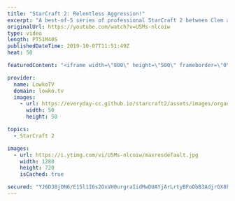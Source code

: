 ```yaml
---
title: "StarCraft 2: Relentless Aggression!"
excerpt: "A best-of-5 series of professional StarCraft 2 between Clem and ShoWTimE.  Get more videos & support my work: http://www.patreon.com/lowkotv  Balance update 2019: https://youtu.be/_JMCTJC2CpM  Be part of the community on Discord: http://discord.gg/lowkotv The hardware setup I use: https://lowko.tv/setup/"
originalUrl: https://youtube.com/watch?v=U5Ms-nlcoiw
type: video
length: PT51M40S
publishedDateTime: 2019-10-07T11:51:49Z
heat: 50

featuredContent: "<iframe width=\"800\" height=\"500\" frameborder=\"0\" src=\"https://www.youtube.com/embed/U5Ms-nlcoiw\" allow=\"accelerometer; autoplay; encrypted-media; gyroscope; picture-in-picture\" allowfullscreen></iframe>"

provider:
  name: LowkoTV
  domain: lowko.tv
  images:
    - url: https://everyday-cc.github.io/starcraft2/assets/images/organizations/lowko.tv-50x50.jpg
      width: 50
      height: 50

topics:
  - StarCraft 2

images:
  - url: https://i.ytimg.com/vi/U5Ms-nlcoiw/maxresdefault.jpg
    width: 1280
    height: 720
    isCached: true

secured: "YJ6DJ8jON6/E15l1I6s2OxVH0urgraIidMwDUAYjArLrtyBFoDbB3AdjrGX8kOYfKyJ+gKLo5J6uDGAsVaf6M6ApCLZs1x+7VGPRiym7I4Ws3xIGtzmq+V6vKxsrMEQwA0oj18TBvqHoNfusJXlitdHL4GCRYLms0x05+l0BMO9GUB9i72eUZakSIqr+73HU5pOS4FK7kSXw8isEBBzWoBcWsOx85mkCrgJrvpc86l/0Zys+tWuObDzfRX5dfxloM5O8SHzPsdLKPOAZqdGmBDDPocToLbFidYba/JI9h2Nd/yHq7WuznyfBSu2GBQXWRBitw639LLtm/mhmItsPt76DYDOoKYo4NWV+ZLOTa1L1QsDoAwPPrh9eoypUUdln+rZjqhZkrK6jEGvnqbdRG2JncEbHAUc4rxe0vsvnM7k=;xfMc3B/m2Mia9cDH6EW/KQ=="
---
```


